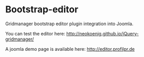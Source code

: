 Bootstrap-editor
================

Gridmanager bootstrap editor plugin integration into Joomla.

You can test the editor here: http://neokoenig.github.io/jQuery-gridmanager/

A joomla demo page is available here: http://editor.profilpr.de
